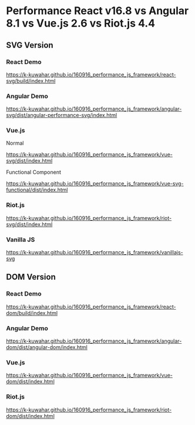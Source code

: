 # Performance React v16.8 vs Angular 8.1 vs Vue.js 2.6 vs Riot.js 4.4

## SVG Version

### React Demo
https://k-kuwahar.github.io/160916_performance_js_framework/react-svg/build/index.html

### Angular Demo
https://k-kuwahar.github.io/160916_performance_js_framework/angular-svg/dist/angular-performance-svg/index.html

### Vue.js
Normal

https://k-kuwahar.github.io/160916_performance_js_framework/vue-svg/dist/index.html

Functional Component

https://k-kuwahar.github.io/160916_performance_js_framework/vue-svg-functional/dist/index.html

### Riot.js

https://k-kuwahar.github.io/160916_performance_js_framework/riot-svg/dist/index.html


### Vanilla JS
https://k-kuwahar.github.io/160916_performance_js_framework/vanillajs-svg

## DOM Version

### React Demo
https://k-kuwahar.github.io/160916_performance_js_framework/react-dom/build/index.html

### Angular Demo
https://k-kuwahar.github.io/160916_performance_js_framework/angular-dom/dist/angular-dom/index.html

### Vue.js
https://k-kuwahar.github.io/160916_performance_js_framework/vue-dom/dist/index.html

### Riot.js

https://k-kuwahar.github.io/160916_performance_js_framework/riot-dom/dist/index.html

